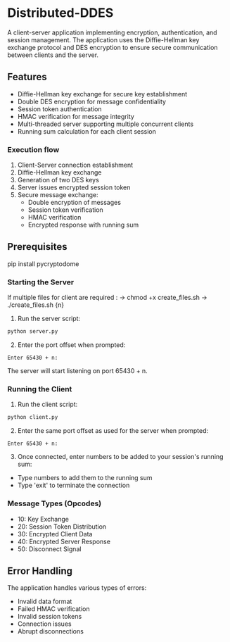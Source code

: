 # Distributed-DDES

A client-server application implementing encryption, authentication, and session management. The application uses the Diffie-Hellman key exchange protocol and DES encryption to ensure secure communication between clients and the server.

## Features

- Diffie-Hellman key exchange for secure key establishment
- Double DES encryption for message confidentiality
- Session token authentication
- HMAC verification for message integrity
- Multi-threaded server supporting multiple concurrent clients
- Running sum calculation for each client session

### Execution flow

1. Client-Server connection establishment
2. Diffie-Hellman key exchange
3. Generation of two DES keys
4. Server issues encrypted session token
5. Secure message exchange:
   - Double encryption of messages
   - Session token verification
   - HMAC verification
   - Encrypted response with running sum

## Prerequisites
pip install pycryptodome


### Starting the Server

If multiple files for client are required : 
-> chmod +x create_files.sh
-> ./create_files.sh {n}

1. Run the server script:
```bash
python server.py
```
2. Enter the port offset when prompted:
```
Enter 65430 + n:
```
The server will start listening on port 65430 + n.

### Running the Client

1. Run the client script:
```bash
python client.py
```

2. Enter the same port offset as used for the server when prompted:
```
Enter 65430 + n:
```

3. Once connected, enter numbers to be added to your session's running sum:
- Type numbers to add them to the running sum
- Type 'exit' to terminate the connection


### Message Types (Opcodes)

- 10: Key Exchange
- 20: Session Token Distribution
- 30: Encrypted Client Data
- 40: Encrypted Server Response
- 50: Disconnect Signal

## Error Handling

The application handles various types of errors:
- Invalid data format
- Failed HMAC verification
- Invalid session tokens
- Connection issues
- Abrupt disconnections
